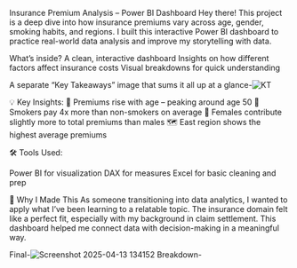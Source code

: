Insurance Premium Analysis – Power BI Dashboard
Hey there!
This project is a deep dive into how insurance premiums vary across age, gender, smoking habits, and regions. I built this interactive Power BI dashboard to practice real-world data analysis and improve my storytelling with data.

What’s inside?
A clean, interactive dashboard
Insights on how different factors affect insurance costs
Visual breakdowns for quick understanding

A separate “Key Takeaways” image that sums it all up at a glance-![KT](https://github.com/user-attachments/assets/a2368570-8058-4203-aceb-1e96c3e8f5da)


💡 Key Insights:
🔺 Premiums rise with age – peaking around age 50
🚬 Smokers pay 4x more than non-smokers on average
👩 Females contribute slightly more to total premiums than males
🗺️ East region shows the highest average premiums

🛠 Tools Used:

Power BI for visualization
DAX for measures
Excel for basic cleaning and prep

🤝 Why I Made This
As someone transitioning into data analytics, I wanted to apply what I’ve been learning to a relatable topic. The insurance domain felt like a perfect fit, especially with my background in claim settlement. This dashboard helped me connect data with decision-making in a meaningful way.

Final-![Screenshot 2025-04-13 134152](https://github.com/user-attachments/assets/16fe6ce8-9cfa-43bd-ad16-beafc2fea31f)
Breakdown-




